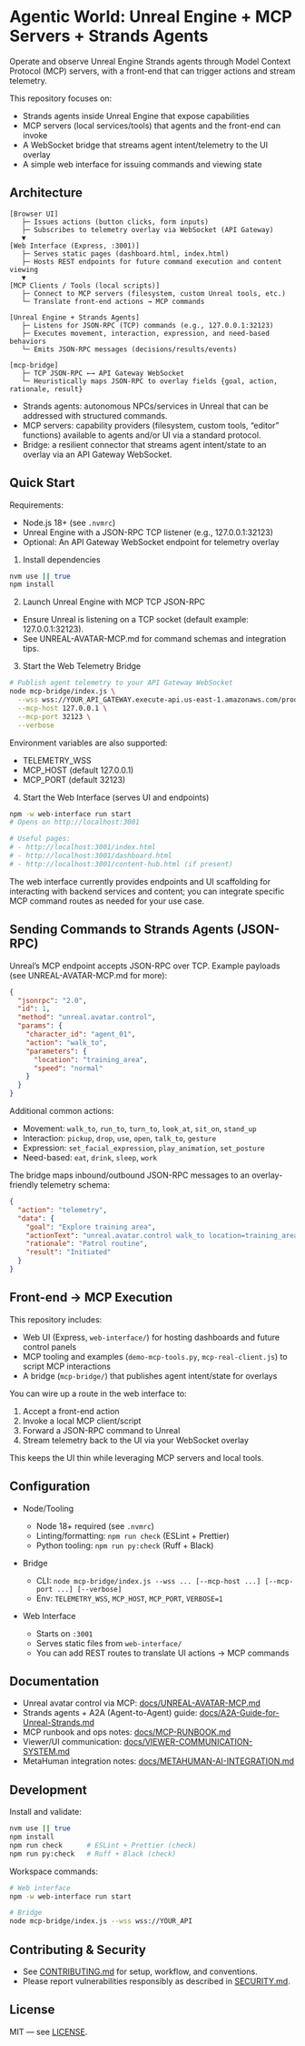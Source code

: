 # Agentic World: Unreal Engine + MCP Servers + Strands Agents

Operate and observe Unreal Engine Strands agents through Model Context Protocol (MCP) servers, with a front-end that can trigger actions and stream telemetry.

This repository focuses on:
- Strands agents inside Unreal Engine that expose capabilities
- MCP servers (local services/tools) that agents and the front-end can invoke
- A WebSocket bridge that streams agent intent/telemetry to the UI overlay
- A simple web interface for issuing commands and viewing state

## Architecture

```
[Browser UI]
   ├─ Issues actions (button clicks, form inputs)
   ├─ Subscribes to telemetry overlay via WebSocket (API Gateway)
   ▼
[Web Interface (Express, :3001)]
   ├─ Serves static pages (dashboard.html, index.html)
   ├─ Hosts REST endpoints for future command execution and content viewing
   ▼
[MCP Clients / Tools (local scripts)]
   ├─ Connect to MCP servers (filesystem, custom Unreal tools, etc.)
   └─ Translate front-end actions → MCP commands

[Unreal Engine + Strands Agents]
   ├─ Listens for JSON-RPC (TCP) commands (e.g., 127.0.0.1:32123)
   ├─ Executes movement, interaction, expression, and need-based behaviors
   └─ Emits JSON-RPC messages (decisions/results/events)

[mcp-bridge]
   ├─ TCP JSON-RPC ←→ API Gateway WebSocket
   └─ Heuristically maps JSON-RPC to overlay fields {goal, action, rationale, result}
```

- Strands agents: autonomous NPCs/services in Unreal that can be addressed with structured commands.
- MCP servers: capability providers (filesystem, custom tools, “editor” functions) available to agents and/or UI via a standard protocol.
- Bridge: a resilient connector that streams agent intent/state to an overlay via an API Gateway WebSocket.

## Quick Start

Requirements:
- Node.js 18+ (see `.nvmrc`)
- Unreal Engine with a JSON-RPC TCP listener (e.g., 127.0.0.1:32123)
- Optional: An API Gateway WebSocket endpoint for telemetry overlay

1) Install dependencies
```bash
nvm use || true
npm install
```

2) Launch Unreal Engine with MCP TCP JSON-RPC
- Ensure Unreal is listening on a TCP socket (default example: 127.0.0.1:32123).
- See UNREAL-AVATAR-MCP.md for command schemas and integration tips.

3) Start the Web Telemetry Bridge
```bash
# Publish agent telemetry to your API Gateway WebSocket
node mcp-bridge/index.js \
  --wss wss://YOUR_API_GATEWAY.execute-api.us-east-1.amazonaws.com/prod \
  --mcp-host 127.0.0.1 \
  --mcp-port 32123 \
  --verbose
```
Environment variables are also supported:
- TELEMETRY_WSS
- MCP_HOST (default 127.0.0.1)
- MCP_PORT (default 32123)

4) Start the Web Interface (serves UI and endpoints)
```bash
npm -w web-interface run start
# Opens on http://localhost:3001

# Useful pages:
# - http://localhost:3001/index.html
# - http://localhost:3001/dashboard.html
# - http://localhost:3001/content-hub.html (if present)
```

The web interface currently provides endpoints and UI scaffolding for interacting with backend services and content; you can integrate specific MCP command routes as needed for your use case.

## Sending Commands to Strands Agents (JSON-RPC)

Unreal’s MCP endpoint accepts JSON-RPC over TCP. Example payloads (see UNREAL-AVATAR-MCP.md for more):

```json
{
  "jsonrpc": "2.0",
  "id": 1,
  "method": "unreal.avatar.control",
  "params": {
    "character_id": "agent_01",
    "action": "walk_to",
    "parameters": {
      "location": "training_area",
      "speed": "normal"
    }
  }
}
```

Additional common actions:
- Movement: `walk_to`, `run_to`, `turn_to`, `look_at`, `sit_on`, `stand_up`
- Interaction: `pickup`, `drop`, `use`, `open`, `talk_to`, `gesture`
- Expression: `set_facial_expression`, `play_animation`, `set_posture`
- Need-based: `eat`, `drink`, `sleep`, `work`

The bridge maps inbound/outbound JSON-RPC messages to an overlay-friendly telemetry schema:
```json
{
  "action": "telemetry",
  "data": {
    "goal": "Explore training area",
    "actionText": "unreal.avatar.control walk_to location=training_area",
    "rationale": "Patrol routine",
    "result": "Initiated"
  }
}
```

## Front-end → MCP Execution

This repository includes:
- Web UI (Express, `web-interface/`) for hosting dashboards and future control panels
- MCP tooling and examples (`demo-mcp-tools.py`, `mcp-real-client.js`) to script MCP interactions
- A bridge (`mcp-bridge/`) that publishes agent intent/state for overlays

You can wire up a route in the web interface to:
1) Accept a front-end action
2) Invoke a local MCP client/script
3) Forward a JSON-RPC command to Unreal
4) Stream telemetry back to the UI via your WebSocket overlay

This keeps the UI thin while leveraging MCP servers and local tools.

## Configuration

- Node/Tooling
  - Node 18+ required (see `.nvmrc`)
  - Linting/formatting: `npm run check` (ESLint + Prettier)
  - Python tooling: `npm run py:check` (Ruff + Black)

- Bridge
  - CLI: `node mcp-bridge/index.js --wss ... [--mcp-host ...] [--mcp-port ...] [--verbose]`
  - Env: `TELEMETRY_WSS`, `MCP_HOST`, `MCP_PORT`, `VERBOSE=1`

- Web Interface
  - Starts on `:3001`
  - Serves static files from `web-interface/`
  - You can add REST routes to translate UI actions → MCP commands

## Documentation

- Unreal avatar control via MCP: [docs/UNREAL-AVATAR-MCP.md](docs/UNREAL-AVATAR-MCP.md)
- Strands agents + A2A (Agent-to-Agent) guide: [docs/A2A-Guide-for-Unreal-Strands.md](docs/A2A-Guide-for-Unreal-Strands.md)
- MCP runbook and ops notes: [docs/MCP-RUNBOOK.md](docs/MCP-RUNBOOK.md)
- Viewer/UI communication: [docs/VIEWER-COMMUNICATION-SYSTEM.md](docs/VIEWER-COMMUNICATION-SYSTEM.md)
- MetaHuman integration notes: [docs/METAHUMAN-AI-INTEGRATION.md](docs/METAHUMAN-AI-INTEGRATION.md)

## Development

Install and validate:
```bash
nvm use || true
npm install
npm run check      # ESLint + Prettier (check)
npm run py:check   # Ruff + Black (check)
```

Workspace commands:
```bash
# Web interface
npm -w web-interface run start

# Bridge
node mcp-bridge/index.js --wss wss://YOUR_API
```

## Contributing & Security

- See [CONTRIBUTING.md](CONTRIBUTING.md) for setup, workflow, and conventions.
- Please report vulnerabilities responsibly as described in [SECURITY.md](SECURITY.md).

## License

MIT — see [LICENSE](LICENSE).
